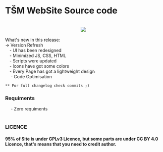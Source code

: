 # TŠM WebSite Source code

<br/>
<center>
<img src="https://tehnickaskola.edu.rs/images/uvod.JPG">
</center><br/>
What's new in this release: <br />
    -> Version Refresh<br />
        &emsp;- UI has been redesigned<br />
        &emsp;- Minimized JS, CSS, HTML <br />
        &emsp;- Scripts were updated<br />
        &emsp;- Icons have got some colors<br />
        &emsp;- Every Page has got a lightweight design<br />
        &emsp; - Code Optimisation<br />


    ** For full changelog check commits ;)

<h3>Requiments</h3>
   &emsp; - Zero requiments
<br /><br />

<h3>LICENCE</h3>
<h4>
95% of Site is under GPLv3 Licence, but some parts are under CC BY 4.0 Licence, that's means that you need to credit author.
</h4>

